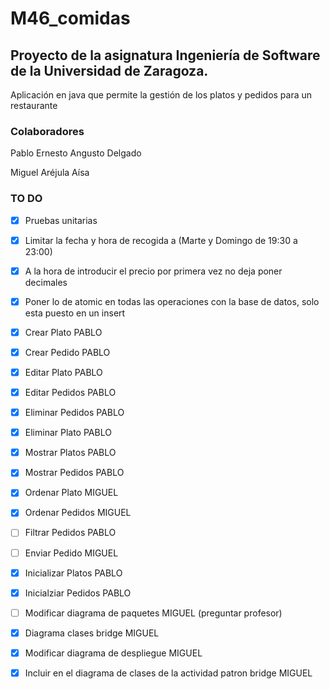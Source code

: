 # M46_comidas

 
## Proyecto de la asignatura Ingeniería de Software de la Universidad de Zaragoza. 
Aplicación en java que permite la gestión de los platos y pedidos para un restaurante

### Colaboradores
Pablo Ernesto Angusto Delgado

Miguel Aréjula Aísa

### TO DO
- [x] Pruebas unitarias
- [x] Limitar la fecha y hora de recogida a (Marte y Domingo de 19:30 a 23:00)
- [x] A la hora de introducir el precio por primera vez no deja poner decimales
- [x] Poner lo de atomic en todas las operaciones con la base de datos, solo esta puesto en un insert
- [X] Crear Plato PABLO
- [X] Crear Pedido PABLO
- [X] Editar Plato PABLO
- [X] Editar Pedidos PABLO
- [X] Eliminar Pedidos PABLO
- [X] Eliminar Plato PABLO
- [X] Mostrar Platos PABLO
- [X] Mostrar Pedidos PABLO
- [x] Ordenar Plato MIGUEL
- [x] Ordenar Pedidos MIGUEL
- [ ] Filtrar Pedidos PABLO
- [ ] Enviar Pedido MIGUEL
- [X] Inicializar Platos PABLO
- [X] Inicialziar Pedidos PABLO
- [ ] Modificar diagrama de paquetes MIGUEL (preguntar profesor)
- [x] Diagrama clases bridge MIGUEL
- [x] Modificar diagrama de despliegue MIGUEL
- [x] Incluir en el diagrama de clases de la actividad patron bridge MIGUEL

